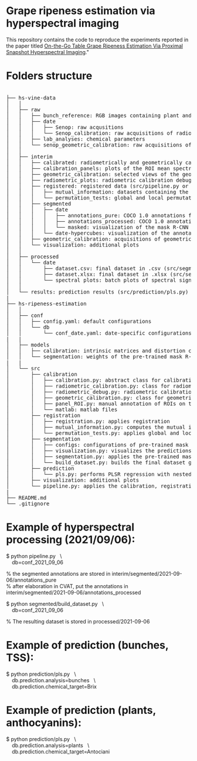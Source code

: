 # Grape ripeness estimation via hyperspectral imaging

This repository contains the code to reproduce the experiments reported in the paper titled [On-the-Go Table Grape Ripeness Estimation Via Proximal Snapshot Hyperspectral Imaging](https://dx.doi.org/10.2139/ssrn.4696990)."

# Folders structure

<pre> 
├── hs-vine-data  
│   │   
│   ├── raw  
│   │   ├── bunch_reference: RGB images containing plant and bunches names  
│   │   ├── date    
│   │   │   ├── Senop: raw acqusitions  
│   │   │   └── Senop_calibration: raw acquisitions of radiometric calibration panel    
│   │   ├── lab_analyses: chemical parameters   
│   │   └── senop_geometric_calibration: raw acquisitions of geometric calibration panel  
│   │     
│   ├── interim  
│   │   ├── calibrated: radiometrically and geometrically calibrated data (src/pipeline.py)     
│   │   ├── calibration_panels: plots of the ROI mean spectral signals of the calibration panels    
│   │   ├── geometric_calibration: selected views of the geometric calibration panel stored by spectral band    
│   │   ├── radiometric_plots: radiometric calibration debug plots (src/calibration/radiometric_debug.py)   
│   │   ├── registered: registered data (src/pipeline.py or src/registration/registration.py)   
│   │   │   ├── mutual_information: datasets containing the mutual information metrics  
│   │   │   └── permutation_tests: global and local permutation tests output for comparing registrations    
│   │   ├── segmented   
│   │   │   ├── date    
│   │   │   │   ├── annotations_pure: COCO 1.0 annotations from pre-trained mask R-CNN (src/pipeline.py or src/segmentation/segmentation.py)    
│   │   │   │   ├── annotations_processed: COCO 1.0 annotations elaborated trhough annotation program (CVAT)    
│   │   │   │   └── masked: visualization of the mask R-CNN segmentation (src/segmentation/visualization.py)      
│   │   │   └── date-hypercubes: visualization of the annotations after (CVAT) processing (src/segmentation/build_dataset.py)    
│   │   ├── geometric_calibration: acquisitions of geometric calibration panel divided by sensor and band   
│   │   └── visualization: additional plots     
│   │    
│   ├── processed   
│   │   └── date    
│   │       ├── dataset.csv: final dataset in .csv (src/segmentation/build_dataset.py)   
│   │       ├── dataset.xlsx: final dataset in .xlsx (src/segmentation/build_dataset.py)     
│   │       └── spectral plots: batch plots of spectral signals (src/segmentation/build_dataset.py)     
│   │   
│   └── results: prediction results (src/prediction/pls.py) 
|       
├── hs-ripeness-estimation      
│   │    
│   ├── conf    
│   │   ├── config.yaml: default configurations     
│   │   └── db      
│   │       └── conf_date.yaml: date-specific configurations        
|   |       
│   ├── models   
│   │   ├── calibration: intrinsic matrices and distortion coefficients for geometric calibration   
│   │   └── segmentation: weights of the pre-trained mask R-CNN     
|   |       
│   └── src     
│       ├── calibration      
│       │   ├── calibration.py: abstract class for calibration classes   
│       │   ├── radiometric_calibration.py: class for radiometric calibration   
│       │   ├── radiometric_debug.py: radiometric calibration plots     
│       │   ├── geometric_calibration.py: class for geometric calibration   
│       │   ├── panel_ROI.py: manual annotation of ROIs on the calibration panel    
│       │   └── matlab: matlab files    
│       ├── registration    
│       │   ├── registration.py: applies registration   
│       │   ├── mutual_information.py: computes the mutual information metric for each band for each image  
│       │   └── permutation_tests.py: applies global and local permutation tests based on the mutual information    
│       ├── segmentation    
│       │   ├── configs: configurations of pre-trained mask R-CNN   
│       │   ├── visualization.py: visualizes the predictions of the pre-trained mask R-CNN      
│       │   ├── segmentation.py: applies the pre-trained mask R-CNN     
│       │   └── build_dataset.py: builds the final dataset given the processed COCO 1.0 annotations     
│       ├── prediction      
│       │   └── pls.py: performs PLSR regression with nested CV and single loop CV evaluation
│       ├── visualization: additional plots        
│       └── pipeline.py: applies the calibration, registration and pre-trained segmentation pipeline    
|   
├── README.md       
└── .gitignore 
</pre> 

# Example of hyperspectral processing (2021/09/06):

$ python pipeline.py &nbsp;&nbsp;\\     
&nbsp;&nbsp;&nbsp;&nbsp;db=conf_2021_09_06

% the segmented annotations are stored in interim/segmented/2021-09-06/annotations_pure     
% after elaboration in CVAT, put the annotations in interim/segmented/2021-09-06/annotations_processed

$ python segmented/build_dataset.py &nbsp;&nbsp;\\  
&nbsp;&nbsp;&nbsp;&nbsp;db=conf_2021_09_06

% The resulting dataset is stored in processed/2021-09-06


# Example of prediction (bunches, TSS):

$ python prediction/pls.py &nbsp;&nbsp;\\   
&nbsp;&nbsp;&nbsp;&nbsp;db.prediction.analysis=bunches &nbsp;&nbsp;\\   
&nbsp;&nbsp;&nbsp;&nbsp;db.prediction.chemical_target=Brix  


# Example of prediction (plants, anthocyanins):

$ python prediction/pls.py &nbsp;&nbsp;\\   
&nbsp;&nbsp;&nbsp;&nbsp;db.prediction.analysis=plants &nbsp;&nbsp;\\    
&nbsp;&nbsp;&nbsp;&nbsp;db.prediction.chemical_target=Antociani
